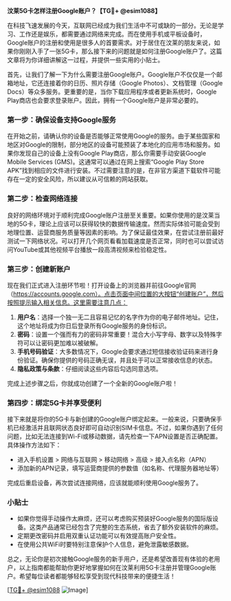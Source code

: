 **汶莱5G卡怎样注册Google账户？【TG💪+ @esim1088】**

在科技飞速发展的今天，互联网已经成为我们生活中不可或缺的一部分。无论是学习、工作还是娱乐，都需要通过网络来完成。而在使用手机或平板设备时，Google账户的注册和使用是很多人的首要需求。对于居住在汶莱的朋友来说，如果你刚刚入手了一张5G卡，那么接下来的问题就是如何注册Google账户了。这篇文章将为你详细讲解这一过程，并提供一些实用的小贴士。

首先，让我们了解一下为什么需要注册Google账户。Google账户不仅仅是一个邮箱地址，它还连接着你的日历、照片存储（Google Photos）、文档管理（Google Docs）等众多服务。更重要的是，当你下载应用程序或者更新系统时，Google Play商店也会要求登录账户。因此，拥有一个Google账户是非常必要的。

### 第一步：确保设备支持Google服务

在开始之前，请确认你的设备是否能够正常使用Google的服务。由于某些国家和地区对Google的限制，部分地区的设备可能预装了本地化的应用市场和服务。如果你发现自己的设备上没有Google Play商店，那么你需要手动安装Google Mobile Services (GMS)。这通常可以通过在网上搜索“Google Play Store APK”找到相应的文件进行安装。不过需要注意的是，在非官方渠道下载软件可能存在一定的安全风险，所以建议从可信赖的网站获取。

### 第二步：检查网络连接

良好的网络环境对于顺利完成Google账户注册至关重要。如果你使用的是汶莱当地的5G卡，理论上应该可以获得较快的数据传输速度。然而实际体验可能会受到地理位置、运营商服务质量等因素的影响。为了保证最佳效果，在尝试注册前最好测试一下网络状况。可以打开几个网页看看加载速度是否正常，同时也可以尝试访问YouTube或其他视频平台播放一段高清视频来检验稳定性。

### 第三步：创建新账户

现在我们正式进入注册环节啦！打开设备上的浏览器并前往Google官网（https://accounts.google.com）。点击页面中间位置的大按钮“创建账户”，然后按照提示输入相关信息。这里需要注意几点：

1. **用户名**：选择一个独一无二且容易记忆的名字作为你的电子邮件地址。记住，这个地址将成为你日后登录所有Google服务的身份标识。
2. **密码**：设置一个强而有力的密码非常重要！混合大小写字母、数字以及特殊字符可以让密码更加难以被破解。
3. **手机号码验证**：大多数情况下，Google会要求通过短信接收验证码来进行身份验证。确保你提供的号码正确无误，并且处于可以正常接收信息的状态。
4. **隐私政策与条款**：仔细阅读这些内容后勾选同意选项。

完成上述步骤之后，你就成功创建了一个全新的Google账户啦！

### 第四步：绑定5G卡并享受便利

接下来就是将你的5G卡与新创建的Google账户绑定起来。一般来说，只要确保手机已经激活并且联网状态良好即可自动识别SIM卡信息。不过，如果你遇到了任何问题，比如无法连接到Wi-Fi或移动数据，请先检查一下APN设置是否正确配置。具体操作方法如下：
- 进入手机设置 > 网络与互联网 > 移动网络 > 高级 > 接入点名称（APN）
- 添加新的APN记录，填写运营商提供的参数值（如名称、代理服务器地址等）

完成后重启设备，再次尝试连接网络，应该就能顺利使用Google服务了。

### 小贴士

- 如果你觉得手动操作太麻烦，还可以考虑购买预装好Google服务的国际版设备。这类产品通常已经包含了完整的生态系统，省去了额外安装软件的麻烦。
- 定期更改密码并启用双重认证功能可以有效提高账户安全性。
- 在使用公共WiFi时要特别注意保护个人信息，避免泄露敏感数据。

总之，无论你是初次接触Google服务的新手用户，还是希望改善现有体验的老用户，以上指南都能帮助你更好地掌握如何在汶莱利用5G卡注册并管理Google账户。希望每位读者都能够轻松享受到现代科技带来的便捷生活！

[[TG💪+ @esim1088](https://t.me/s/esim1088) ![Image](https://i.postimg.cc/4NQfJmqS/Snipaste-2025-05-13-00-14-12.png)]